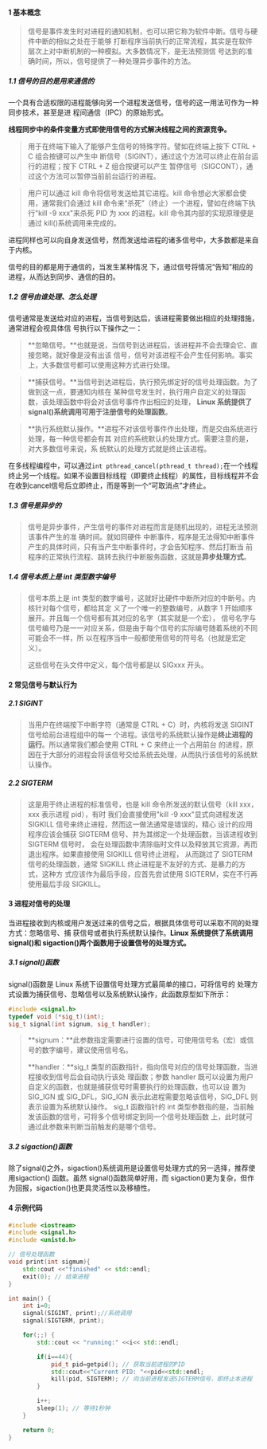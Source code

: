 #### 1  基本概念

> 信号是事件发生时对进程的通知机制，也可以把它称为软件中断。信号与硬件中断的相似之处在于能够 打断程序当前执行的正常流程，其实是在软件层次上对中断机制的一种模拟。大多数情况下，是无法预测信 号达到的准确时间，所以，信号提供了一种处理异步事件的方法。

##### 1.1  信号的目的是用来通信的

一个具有合适权限的进程能够向另一个进程发送信号，信号的这一用法可作为一种同步技术，甚至是进 程间通信（IPC）的原始形式。

**线程同步中的条件变量方式即使用信号的方式解决线程之间的资源竞争。**

> 用于在终端下输入了能够产生信号的特殊字符。譬如在终端上按下 CTRL + C 组合按键可以产生中 断信号（SIGINT），通过这个方法可以终止在前台运行的进程；按下 CTRL + Z 组合按键可以产生 暂停信号（SIGCONT），通过这个方法可以暂停当前前台运行的进程。

> 用户可以通过 kill 命令将信号发送给其它进程。kill 命令想必大家都会使用，通常我们会通过 kill 命令来“杀死”（终止）一个进程，譬如在终端下执行"kill -9 xxx"来杀死 PID 为 xxx 的进程。kill 命令其内部的实现原理便是通过 kill()系统调用来完成的。

进程同样也可以向自身发送信号，然而发送给进程的诸多信号中，大多数都是来自于内核。

信号的目的都是用于通信的，当发生某种情况 下，通过信号将情况“告知”相应的进程，从而达到同步、通信的目的。

##### 1.2  信号由谁处理、怎么处理

信号通常是发送给对应的进程，当信号到达后，该进程需要做出相应的处理措施，通常进程会视具体信 号执行以下操作之一：

> **忽略信号。**也就是说，当信号到达进程后，该进程并不会去理会它、直接忽略，就好像是没有出该 信号，信号对该进程不会产生任何影响。事实上，大多数信号都可以使用这种方式进行处理。

> **捕获信号。**当信号到达进程后，执行预先绑定好的信号处理函数。为了做到这一点，要通知内核在 某种信号发生时，执行用户自定义的处理函数，该处理函数中将会对该信号事件作出相应的处理， **Linux 系统提供了 signal()系统调用可用于注册信号的处理函数**。

> **执行系统默认操作。**进程不对该信号事件作出处理，而是交由系统进行处理，每一种信号都会有其 对应的系统默认的处理方式。需要注意的是，对大多数信号来说，系 统默认的处理方式就是终止该进程。

在多线程编程中，可以通过`int pthread_cancel(pthread_t thread);`在一个线程终止另一个线程。如果不设置目标线程（即要终止线程）的属性，目标线程并不会在收到cancel信号后立即终止，而是等到一个“可取消点”才终止。

##### 1.3  信号是异步的

> 信号是异步事件，产生信号的事件对进程而言是随机出现的，进程无法预测该事件产生的准 确时间。就如同硬件 中断事件，程序是无法得知中断事件产生的具体时间，只有当产生中断事件时，才会告知程序、然后打断当 前程序的正常执行流程、跳转去执行中断服务函数，这就是**异步处理方式**。

##### 1.4  信号本质上是 int 类型数字编号

> 信号本质上是 int 类型的数字编号，这就好比硬件中断所对应的中断号。内核针对每个信号，都给其定 义了一个唯一的整数编号，从数字 1 开始顺序展开。并且每一个信号都有其对应的名字（其实就是一个宏）， 信号名字与信号编号乃是一一对应关系，但是由于每个信号的实际编号随着系统的不同可能会不一样，所 以在程序当中一般都使用信号的符号名（也就是宏定义）。
>
> 这些信号在头文件中定义，每个信号都是以 SIGxxx 开头。

#### 2  常见信号与默认行为

##### 2.1  SIGINT

> 当用户在终端按下中断字符（通常是 CTRL + C）时，内核将发送 SIGINT 信号给前台进程组中的每一 个进程。该信号的系统默认操作是**终止进程的运行**。所以通常我们都会使用 CTRL + C 来终止一个占用前台 的进程，原因在于大部分的进程会将该信号交给系统去处理，从而执行该信号的系统默认操作。

##### 2.2  SIGTERM

> 这是用于终止进程的标准信号，也是 kill 命令所发送的默认信号（kill xxx，xxx 表示进程 pid），有时 我们会直接使用"kill -9 xxx"显式向进程发送 SIGKILL 信号来终止进程，然而这一做法通常是错误的，精心 设计的应用程序应该会捕获 SIGTERM 信号、并为其绑定一个处理函数，当该进程收到 SIGTERM 信号时， 会在处理函数中清除临时文件以及释放其它资源，再而退出程序。如果直接使用 SIGKILL 信号终止进程， 从而跳过了 SIGTERM 信号的处理函数，通常 SIGKILL 终止进程是不友好的方式、是暴力的方式，这种方 式应该作为最后手段，应首先尝试使用 SIGTERM，实在不行再使用最后手段 SIGKILL。

#### 3  进程对信号的处理

当进程接收到内核或用户发送过来的信号之后，根据具体信号可以采取不同的处理方式：忽略信号、捕 获信号或者执行系统默认操作。**Linux 系统提供了系统调用 signal()和 sigaction()两个函数用于设置信号的处理方式。**

##### 3.1  signal()函数

signal()函数是 Linux 系统下设置信号处理方式最简单的接口，可将信号的 处理方式设置为捕获信号、忽略信号以及系统默认操作，此函数原型如下所示：

```c++
#include <signal.h>
typedef void (*sig_t)(int);
sig_t signal(int signum, sig_t handler);
```

> **signum：**此参数指定需要进行设置的信号，可使用信号名（宏）或信号的数字编号，建议使用信号名。
>
>  **handler：**sig_t 类型的函数指针，指向信号对应的信号处理函数，当进程接收到信号后会自动执行该处 理函数；参数 handler 既可以设置为用户自定义的函数，也就是捕获信号时需要执行的处理函数，也可以设 置为 SIG_IGN 或 SIG_DFL，SIG_IGN 表示此进程需要忽略该信号，SIG_DFL 则表示设置为系统默认操作。 sig_t 函数指针的 int 类型参数指的是，当前触发该函数的信号，可将多个信号绑定到同一个信号处理函数 上，此时就可通过此参数来判断当前触发的是哪个信号。

##### 3.2  sigaction()函数

除了signal()之外，sigaction()系统调用是设置信号处理方式的另一选择，推荐使用sigaction() 函数。虽然 signal()函数简单好用，而 sigaction()更为复杂，但作为回报，sigaction()也更具灵活性以及移植性。

#### 4  示例代码

```c++
#include <iostream>
#include <signal.h>
#include <unistd.h>

// 信号处理函数
void print(int sigmum){
    std::cout <<"finished" << std::endl;
    exit(0); // 结束进程
}

int main() {
    int i=0;
    signal(SIGINT, print);//系统调用
    signal(SIGTERM, print);

    for(;;) {
        std::cout << "running:" <<i<< std::endl;

        if(i==44){
            pid_t pid=getpid(); // 获取当前进程的PID
            std::cout<<"Current PID: "<<pid<<std::endl;
            kill(pid, SIGTERM); // 向当前进程发送SIGTERM信号，即终止本进程
        }

        i++;
        sleep(1); // 等待1秒钟
    }

    return 0;
}

```

